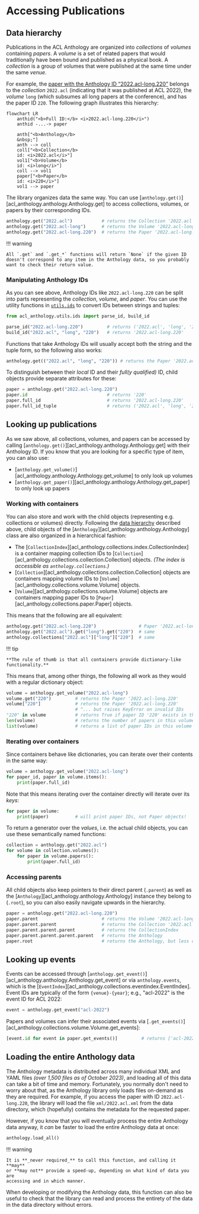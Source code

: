 # Accessing Publications

## Data hierarchy

Publications in the ACL Anthology are organized into _collections_ of _volumes_
containing _papers_.  A _volume_ is a set of related papers that would
traditionally have been bound and published as a physical book.  A _collection_
is a group of volumes that were published at the same time under the same
_venue_.

For example, the [paper with the Anthology ID “2022.acl-long.220”](https://aclanthology.org/2022.acl-long.220/) belongs to the _collection_ `2022.acl` (indicating that it was published at ACL 2022), the _volume_ `long` (which subsumes all long papers at the conference), and has the paper ID `220`.  The following graph illustrates this hierarchy:

```mermaid
flowchart LR
    anthid("<b>Full ID:</b> <i>2022.acl-long.220</i>")
    anthid -...-> paper

    anth["<b>Anthology</b>
    &nbsp;"]
    anth --> coll
    coll["<b>Collection</b>
    id: <i>2022.acl</i>"]
    vol1["<b>Volume</b>
    id: <i>long</i>"]
    coll --> vol1
    paper["<b>Paper</b>
    id: <i>220</i>"]
    vol1 --> paper
```

The library organizes data the same way.  You can use
[`anthology.get()`][acl_anthology.anthology.Anthology.get] to access
collections, volumes, or papers by their corresponding IDs.

```python
anthology.get("2022.acl")           # returns the Collection '2022.acl'
anthology.get("2022.acl-long")      # returns the Volume '2022.acl-long'
anthology.get("2022.acl-long.220")  # returns the Paper '2022.acl-long.220'
```

!!! warning

    All `.get` and `.get_*` functions will return `None` if the given ID doesn't correspond to any item in the Anthology data, so you probably want to check their return value.

### Manipulating Anthology IDs

As you can see above, Anthology IDs like `2022.acl-long.220` can be split into parts
representing the _collection_, _volume_, and _paper_.  You can use the utility
functions in [`utils.ids`](../api/utils.md#utilsids) to convert IDs between strings
and tuples:

```python
from acl_anthology.utils.ids import parse_id, build_id

parse_id("2022.acl-long.220")         # returns ('2022.acl', 'long', '220')
build_id("2022.acl", "long", "220")   # returns '2022.acl-long.220'
```

Functions that take Anthology IDs will usually accept both the string and the
tuple form, so the following also works:

```python
anthology.get(("2022.acl", "long", "220")) # returns the Paper '2022.acl-long.220'
```

To distinguish between their _local_ ID and their _full(y qualified)_ ID,
child objects provide separate attributes for these:

```python
paper = anthology.get("2022.acl-long.220")
paper.id                              # returns '220'
paper.full_id                         # returns '2022.acl-long.220'
paper.full_id_tuple                   # returns ('2022.acl', 'long', '220')
```

## Looking up publications

As we saw above, all collections, volumes, and papers can be accessed by calling
[`anthology.get()`][acl_anthology.anthology.Anthology.get] with their Anthology
ID.  If you know that you are looking for a specific type of item, you can also use:

- [`anthology.get_volume()`][acl_anthology.anthology.Anthology.get_volume] to only look up volumes
- [`anthology.get_paper()`][acl_anthology.anthology.Anthology.get_paper] to only look up papers

### Working with containers

You can also store and work with the child objects (representing
e.g. collections or volumes) directly.  Following the [data
hierarchy](#data-hierarchy) described above, child objects of the
[`Anthology`][acl_anthology.anthology.Anthology] class are also organized in a
hierarchical fashion:

- The [`CollectionIndex`][acl_anthology.collections.index.CollectionIndex] is a container mapping collection IDs to [`Collection`][acl_anthology.collections.collection.Collection] objects. _(The index is accessible as `anthology.collections`.)_
- [`Collection`][acl_anthology.collections.collection.Collection] objects are containers mapping volume IDs to [`Volume`][acl_anthology.collections.volume.Volume] objects.
- [`Volume`][acl_anthology.collections.volume.Volume] objects are containers mapping paper IDs to [`Paper`][acl_anthology.collections.paper.Paper] objects.

This means that the following are all equivalent:

```python
anthology.get("2022.acl-long.220")                # Paper '2022.acl-long.220'
anthology.get("2022.acl").get("long").get("220")  # same
anthology.collections["2022.acl"]["long"]["220"]  # same
```

!!! tip

    **The rule of thumb is that all containers provide dictionary-like functionality.**

This means that, among other things, the following all work as they would with a regular dictionary object:

```python
volume = anthology.get_volume("2022.acl-long")
volume.get("220")         # returns the Paper '2022.acl-long.220'
volume["220"]             # returns the Paper '2022.acl-long.220'
                          # ^... but raises KeyError on invalid IDs
"220" in volume           # returns True if paper ID '220' exists in this volume
len(volume)               # returns the number of papers in this volume
list(volume)              # returns a list of paper IDs in this volume
```

### Iterating over containers

Since containers behave like dictionaries, you can iterate over their contents
in the same way:

```python
volume = anthology.get_volume("2022.acl-long")
for paper_id, paper in volume.items():
    print(paper.full_id)
```

Note that this means iterating over the container directly will iterate over its
_keys_:

```python
for paper in volume:
    print(paper)          # will print paper IDs, not Paper objects!
```

To return a generator over the _values_, i.e. the actual child objects, you can
use these semantically named functions:

```python
collection = anthology.get("2022.acl")
for volume in collection.volumes():
    for paper in volume.papers():
        print(paper.full_id)
```

### Accessing parents

All child objects also keep pointers to their direct parent (`.parent`) as well
as the [`Anthology`][acl_anthology.anthology.Anthology] instance they belong to
(`.root`), so you can also easily navigate upwards in the hierarchy.

```python
paper = anthology.get("2022.acl-long.220")
paper.parent                        # returns the Volume '2022.acl-long'
paper.parent.parent                 # returns the Collection '2022.acl'
paper.parent.parent.parent          # returns the CollectionIndex
paper.parent.parent.parent.parent   # returns the Anthology
paper.root                          # returns the Anthology, but less confusingly
```

## Looking up events

Events can be accessed through
[`anthology.get_event()`][acl_anthology.anthology.Anthology.get_event] or via
`anthology.events`, which is the
[`EventIndex`][acl_anthology.collections.eventindex.EventIndex]. Event IDs are
typically of the form `{venue}-{year}`; e.g., "acl-2022" is the event ID for ACL
2022:

```python
event = anthology.get_event("acl-2022")
```

Papers and volumes can infer their associated events via
[`.get_events()`][acl_anthology.collections.volume.Volume.get_events]:

```python
[event.id for event in paper.get_events()]         # returns ['acl-2022']
```


## Loading the entire Anthology data

The Anthology metadata is distributed across many individual XML and YAML files
_(over 1,500 files as of October 2023)_, and loading all of this data can take a
bit of time and memory.  Fortunately, you normally don't need to worry about
that, as the Anthology library only loads files on-demand as they are required.
For example, if you access the paper with ID `2022.acl-long.220`, the library
will load the file `xml/2022.acl.xml` from the data directory, which (hopefully)
contains the metadata for the requested paper.

However, if you know that you will eventually process the entire Anthology data
anyway, it _can_ be faster to load the entire Anthology data at once:

```python
anthology.load_all()
```

!!! warning

    It is **_never required_** to call this function, and calling it **may**
    or **may not** provide a speed-up, depending on what kind of data you are
    accessing and in which manner.

When developing or modifying the Anthology data, this function can also be
useful to check that the library can read and process the entirety of the data
in the data directory without errors.
